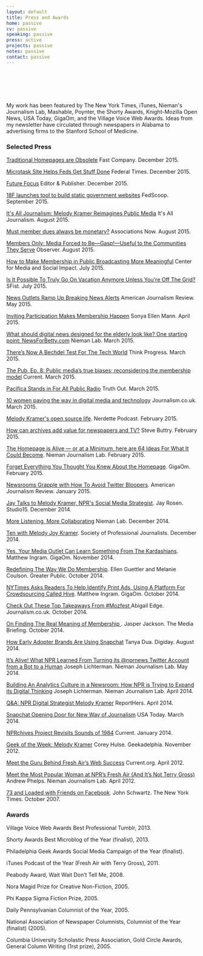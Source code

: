 ```yaml
---
layout: default
title: Press and Awards
home: passive
cv: passive
speaking: passive
press: active
projects: passive
notes: passive
contact: passive
---
```


<br>
<br>
<br>
<br>

My work has been featured by The New York Times, iTunes, Nieman's Journalism Lab, Mashable, Poynter, the Shorty Awards, Knight-Mozilla Open News, USA Today, GigaOm, and the Village Voice Web Awards. Ideas from my newsletter have circulated through newspapers in Alabama to advertising firms to the Stanford School of Medicine.

### Selected Press

[Traditional Homepages are Obsolete](http://www.fastcodesign.com/3054334/traditional-homepages-are-obsolete-says-quartz-heres-what-they-built-instead) Fast Company. December 2015.

[Microtask Site Helps Feds Get Stuff Done](http://www.federaltimes.com/story/government/it/2015/12/04/open-opps/76782488/) Federal Times. December 2015.

[Future Focus](http://www.editorandpublisher.com/Features/Article/Future-Focus) Editor & Publisher. December 2015.

[18F launches tool to build static government websites](http://fedscoop.com/18f-launches-tool-to-build-static-government-websites) FedScoop. September 2015.

[It's All Journalism: Melody Kramer Reimagines Public Media](http://www.altweeklies.com/aan/its-all-journalism-melody-kramer-reimagines-public-media/Article?oid=8239529) It's All Journalism. August 2015.

[Must member dues always be monetary?](http://associationsnow.com/2015/08/must-member-dues-always-be-monetary/) Associations Now. August 2015.

[Members Only: Media Forced to Be—Gasp!—Useful to the Communities They Serve](http://observer.com/2015/08/members-only-media-forced-to-be-gasp-useful-to-the-communities-they-serve/) Observer. August 2015.

[How to Make Membership in Public Broadcasting More Meaningful](http://www.cmsimpact.org/blog/future-public-media/how-make-membership-public-broadcasting-more-meaningful) Center for Media and Social Impact. July 2015.

[Is It Possible To Truly Go On Vacation Anymore Unless You're Off The Grid?](http://sfist.com/2015/07/08/is_it_possible_to_truly_go_on_vacat.php) SFist. July 2015.

[News Outlets Ramp Up Breaking News Alerts](http://ajr.org/2015/05/05/news-outlets-ramp-breaking-news-alerts/) American Journalism Review. May 2015.

[Inviting Participation Makes Membership Happen](http://sonyaellenmann.com/2015/04/public-media-communication-membership.html) Sonya Ellen Mann. April 2015.

[What should digital news designed for the elderly look like? One starting point: NewsForBetty.com](http://www.niemanlab.org/2015/03/what-should-digital-news-designed-for-the-elderly-look-like-one-starting-point-newsforbetty-com/) Nieman Lab. March 2015.

[There’s Now A Bechdel Test For The Tech World](http://thinkprogress.org/culture/2015/03/19/3635965/tech-version-bechdel-test-often-code-written-women/) Think Progress. March 2015.

[The Pub, Ep. 8: Public media’s true biases; reconsidering the membership model](http://www.current.org/2015/03/the-pub-ep-8-public-medias-true-biases-reconsidering-the-membership-model/) Current. March 2015.

[Pacifica Stands in For All Public Radio](http://www.truth-out.org/speakout/item/29625-pacifica-stands-in-for-all-public-media) Truth Out. March 2015.

[10 women paving the way in digital media and technology](https://www.journalism.co.uk/news/10-women-paving-the-way-in-digital-journalism-and-technology/s2/a564369/) Journalism.co.uk. March 2015.

[Melody Kramer's open source life](http://nerdettepodcast.com/post/110652298367/melody-kramers-open-source-life-singing-civil). Nerdette Podcast. February 2015.

[How can archives add value for newspapers and TV?](https://stevebuttry.wordpress.com/2015/02/20/how-can-archives-add-value-for-newspapers-and-tv/) Steve Buttry. February 2015.

[The Homepage is Alive &#8212; or at a Minimum, here are 64 Ideas For What It Could Become](http://www.niemanlab.org/2015/02/the-homepage-is-alive-or-at-a-minimum-here-are-64-ideas-for-what-it-could-become/). Nieman Journalism Lab. February 2015.

[Forget Everything You Thought You Knew About the Homepage](https://gigaom.com/2015/02/09/forget-everything-you-thought-you-knew-about-the-homepage/). GigaOm. February 2015.

[Newsrooms Grapple with How To Avoid Twitter Bloopers](http://ajr.org/2015/01/08/newsrooms-grapple-avoid-twitter-bloopers/). American Journalism Review. January 2015.

[Jay Talks to Melody Kramer, NPR's Social Media Strategist](https://nyustudio20.wordpress.com/2014/12/04/jay-talks-to-melody-kramer-nprs-social-media-strategist/). Jay Rosen. Studio15. December 2014.

[More Listening, More Collaborating](http://www.niemanlab.org/2014/12/more-listening-more-collaborating/) Nieman Lab. December 2014.

[Ten with Melody Joy Kramer](http://www.spj.org/quill_issue.asp?REF=2150). Society of Professional Journalists. December 2014.

[Yes, Your Media Outlet Can Learn Something From The Kardashians](https://gigaom.com/2014/11/21/yes-your-media-outlet-can-learn-something-from-the-kardashians/). Matthew Ingram. GigaOm. November 2014.

[Redefining The Way We Do Membership](http://greaterpublic.org/r/redefining-way-we-do-membership). Ellen Guettler and Melanie Coulson. Greater Public. October 2014.

[NYTimes Asks Readers To Help Identify Print Ads, Using A Platform For Crowdsourcing Called Hive](https://gigaom.com/2014/10/14/nyt-asks-readers-to-help-identify-print-ads-also-launches-platform-for-crowdsourcing-called-hive/). Matthew Ingram. GigaOm. October 2014.

[Check Out These Top Takeaways From #Mozfest ](https://www.journalism.co.uk/tip-of-the-day/tip-check-out-these-top-takeaways-from-mozfest/s419/a562962/)Abigail Edge. Journalism.co.uk. October 2014.

[On Finding The Real Meaning of Membership ](http://www.themediabriefing.com/article/npr-melody-joy-kramer-identity-membership-mozfest). Jasper Jackson. The Media Briefing. October 2014.

[How Early Adopter Brands Are Using Snapchat](http://digiday.com/brands/five-brands-using-snapchat/) Tanya Dua. Digiday. August 2014.

[It’s Alive! What NPR Learned From Turning its @nprnews Twitter Account from a Bot to a Human](http://www.niemanlab.org/2014/05/its-alive-what-npr-learned-from-turning-its-nprnews-twitter-account-from-a-bot-into-a-human/) Joseph Lichterman. Nieman Journalism Lab. May 2014.

[Building An Analytics Culture in a Newsroom: How NPR is Trying to Expand its Digital Thinking](http://www.niemanlab.org/2014/04/building-an-analytics-culture-in-a-newsroom-how-npr-is-trying-to-expand-its-digital-thinking/) Joseph Lichterman. Nieman Journalism Lab. April 2014.

[Q&A: NPR Digital Strategist Melody Kramer](http://www.reporthers.com/post/82189104607/q-a-npr-digital-strategist-melody-joy-kramer) ReportHers. April 2014.


[Snapchat Opening Door for New Way of Journalism](http://college.usatoday.com/2014/03/06/snapchat-opening-the-door-for-new-way-of-journalism/) USA Today. March 2014.

[NPRchives Project Revisits Sounds of 1984](http://www.current.org/2014/01/nprchives-project-brings-1984-back-in-style/) Current. January 2014.

[Geek of the Week: Melody Kramer](http://www.geekadelphia.com/2012/11/07/geek-of-the-week-melody-kramer/) Corey Hulse. Geekadelphia. November 2012.

[Meet the Guru Behind Fresh Air’s Web Success](http://www.current.org/2012/04/meet-the-guru-behind-fresh-airs-web-success/) Current.org. April 2012.

[Meet the Most Popular Woman at NPR’s Fresh Air (And It’s Not Terry Gross)](http://www.niemanlab.org/2012/04/meet-the-most-popular-woman-at-nprs-fresh-air-and-its-not-terry-gross/) Andrew Phelps. Nieman Journalism Lab. April 2012.

[73 and Loaded with Friends on Facebook](http://www.nytimes.com/2007/10/14/fashion/14facebook.html?pagewanted=all&_r=0). John Schwartz. The New York Times. October 2007.

### Awards

Village Voice Web Awards Best Professional Tumblr, 2013.

Shorty Awards Best Microblog of the Year (finalist), 2013.

Philadelphia Geek Awards Social Media Campaign of the Year (finalist).

iTunes Podcast of the Year (Fresh Air with Terry Gross), 2011.

Peabody Award, Wait Wait Don’t Tell Me, 2008.

Nora Magid Prize for Creative Non-Fiction, 2005.

Phi Kappa Sigma Fiction Prize, 2005.

Daily Pennsylvanian Columnist of the Year, 2005.

National Association of Newspaper Columnists, Columnist of the Year (finalist) (2005).

Columbia University Scholastic Press Association, Gold Circle Awards, General Column Writing (1rst prize), 2005.
